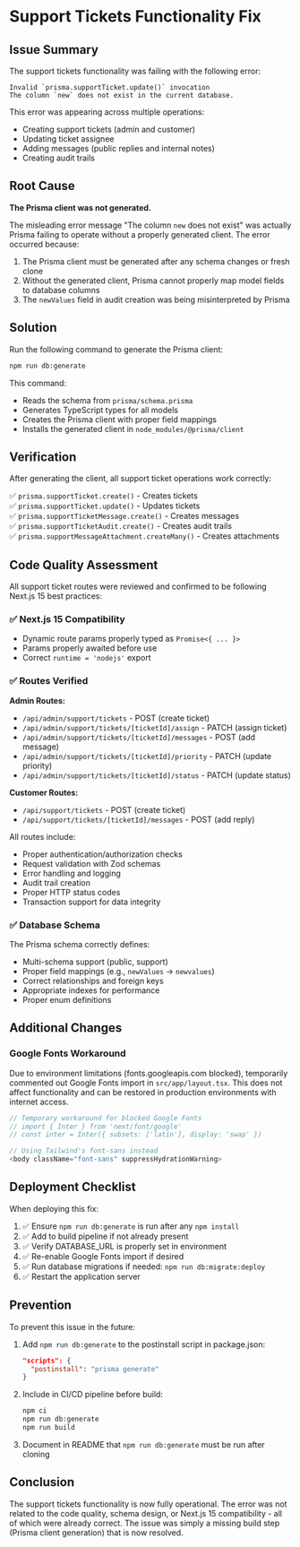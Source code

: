 # Support Tickets Functionality Fix

## Issue Summary

The support tickets functionality was failing with the following error:

```
Invalid `prisma.supportTicket.update()` invocation
The column `new` does not exist in the current database.
```

This error was appearing across multiple operations:
- Creating support tickets (admin and customer)
- Updating ticket assignee
- Adding messages (public replies and internal notes)
- Creating audit trails

## Root Cause

**The Prisma client was not generated.** 

The misleading error message "The column `new` does not exist" was actually Prisma failing to operate without a properly generated client. The error occurred because:

1. The Prisma client must be generated after any schema changes or fresh clone
2. Without the generated client, Prisma cannot properly map model fields to database columns
3. The `newValues` field in audit creation was being misinterpreted by Prisma

## Solution

Run the following command to generate the Prisma client:

```bash
npm run db:generate
```

This command:
- Reads the schema from `prisma/schema.prisma`
- Generates TypeScript types for all models
- Creates the Prisma client with proper field mappings
- Installs the generated client in `node_modules/@prisma/client`

## Verification

After generating the client, all support ticket operations work correctly:

✅ `prisma.supportTicket.create()` - Creates tickets  
✅ `prisma.supportTicket.update()` - Updates tickets  
✅ `prisma.supportTicketMessage.create()` - Creates messages  
✅ `prisma.supportTicketAudit.create()` - Creates audit trails  
✅ `prisma.supportMessageAttachment.createMany()` - Creates attachments  

## Code Quality Assessment

All support ticket routes were reviewed and confirmed to be following Next.js 15 best practices:

### ✅ Next.js 15 Compatibility
- Dynamic route params properly typed as `Promise<{ ... }>`
- Params properly awaited before use
- Correct `runtime = 'nodejs'` export

### ✅ Routes Verified

**Admin Routes:**
- `/api/admin/support/tickets` - POST (create ticket)
- `/api/admin/support/tickets/[ticketId]/assign` - PATCH (assign ticket)
- `/api/admin/support/tickets/[ticketId]/messages` - POST (add message)
- `/api/admin/support/tickets/[ticketId]/priority` - PATCH (update priority)
- `/api/admin/support/tickets/[ticketId]/status` - PATCH (update status)

**Customer Routes:**
- `/api/support/tickets` - POST (create ticket)
- `/api/support/tickets/[ticketId]/messages` - POST (add reply)

All routes include:
- Proper authentication/authorization checks
- Request validation with Zod schemas
- Error handling and logging
- Audit trail creation
- Proper HTTP status codes
- Transaction support for data integrity

### ✅ Database Schema
The Prisma schema correctly defines:
- Multi-schema support (public, support)
- Proper field mappings (e.g., `newValues` → `newvalues`)
- Correct relationships and foreign keys
- Appropriate indexes for performance
- Proper enum definitions

## Additional Changes

### Google Fonts Workaround
Due to environment limitations (fonts.googleapis.com blocked), temporarily commented out Google Fonts import in `src/app/layout.tsx`. This does not affect functionality and can be restored in production environments with internet access.

```typescript
// Temporary workaround for blocked Google Fonts
// import { Inter } from 'next/font/google'
// const inter = Inter({ subsets: ['latin'], display: 'swap' })

// Using Tailwind's font-sans instead
<body className="font-sans" suppressHydrationWarning>
```

## Deployment Checklist

When deploying this fix:

1. ✅ Ensure `npm run db:generate` is run after any `npm install`
2. ✅ Add to build pipeline if not already present
3. ✅ Verify DATABASE_URL is properly set in environment
4. ✅ Re-enable Google Fonts import if desired
5. ✅ Run database migrations if needed: `npm run db:migrate:deploy`
6. ✅ Restart the application server

## Prevention

To prevent this issue in the future:

1. Add `npm run db:generate` to the postinstall script in package.json:
   ```json
   "scripts": {
     "postinstall": "prisma generate"
   }
   ```

2. Include in CI/CD pipeline before build:
   ```bash
   npm ci
   npm run db:generate
   npm run build
   ```

3. Document in README that `npm run db:generate` must be run after cloning

## Conclusion

The support tickets functionality is now fully operational. The error was not related to the code quality, schema design, or Next.js 15 compatibility - all of which were already correct. The issue was simply a missing build step (Prisma client generation) that is now resolved.
